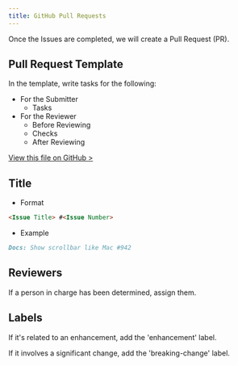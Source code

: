 ```yaml
---
title: GitHub Pull Requests
---
```


Once the Issues are completed, we will create a Pull Request (PR).

## Pull Request Template

In the template, write tasks for the following:

- For the Submitter
  - Tasks
- For the Reviewer
  - Before Reviewing
  - Checks
  - After Reviewing

[View this file on GitHub >](https://github.com/sinProject-Inc/talk/blob/main/.github/pull_request_template.md)

## Title

- Format

```md
<Issue Title> #<Issue Number>
```

- Example

```md
Docs: Show scrollbar like Mac #942
```

## Reviewers

If a person in charge has been determined, assign them.

## Labels

If it's related to an enhancement, add the 'enhancement' label.

If it involves a significant change, add the 'breaking-change' label.
